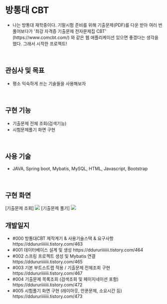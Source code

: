 <h1>방통대 CBT</h1>
 <ul>
     <li>나는 방통대 재학중이다. 기말시험 준비를 위해 기출문제(PDF)를 다운 받아 
       여러 번 풀어보다가 '최강 자격증 기출문제 전자문제집 CBT' (https://www.comcbt.com/) 와 같은 웹 애플리케이션 있으면 좋겠다는 생각을 했다.
       그래서 시작한 프로젝트!
     </li>
 </ul>
<br>
<h2>관심사 및 목표</h2>
 <ul>
     <li>평소 익숙하게 쓰는 기술들을 사용해보자</li>
 </ul>
 <br>
 <h2>구현 기능</h2>
 <ul>
  <li>기출문제 전체 조회(검색기능)</li>
   <li>시험문제풀기 화면 구현</li>
 </ul>
<br>
<h2>사용 기술</h2>
 <ul>
    <li>JAVA, Spring boot, Mybatis, MySQL, HTML, Javascript, Bootstrap</li>
 </ul>
<br>
<h2>구현 화면</h2>
[기출문제 조회]
<img src="https://blog.kakaocdn.net/dn/YvI0s/btsH39AgQfs/WxQ0Uk8OypJtpyKxN7GB40/img.gif">
[기출문제 풀기]
<img src="https://blog.kakaocdn.net/dn/Hgt2p/btsH6gS6xjU/enKUkaizu7YGxKXeb8nrh0/img.gif">
<br>
<h2>개발일지</h2>
 <ul>
   <li>#000 방통대CBT 제작계기 & 사용기술스택 & 요구사항 https://ddururiiiiiii.tistory.com/463</li>
   <li>#001 데이터베이스 설계 및 생성 https://ddururiiiiiii.tistory.com/464</li>
   <li>#002 스프링 프로젝트 생성 및 Mybatis 연결 https://ddururiiiiiii.tistory.com/465</li>
   <li>#003 기본 부트스트랩 적용 / 기출문제 전체조회 구현 https://ddururiiiiiii.tistory.com/467</li>
   <li>#004 기출문제 목록조회 (검색조회 및 페이지네이션 포함) https://ddururiiiiiii.tistory.com/472</li>
   <li>#005 시험풀기 화면 구현 (레이아웃, 안푼문제, 소요시간 등) https://ddururiiiiiii.tistory.com/473</li>
 </ul>
<br>
